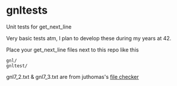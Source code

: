 # gnltests
Unit tests for get_next_line

Very basic tests atm, I plan to develop these during my years at 42.

Place your get_next_line files next to this repo like this
```./
gnl/
gnltest/
```

gnl7_2.txt & gnl7_3.txt are from juthomas's [file checker](https://github.com/juthomas/filechecker)
